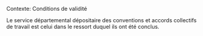 Contexte: Conditions de validité

Le service départemental dépositaire des conventions et accords collectifs de travail est celui dans le ressort duquel ils ont été conclus.